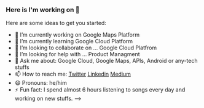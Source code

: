 ### Here is I'm working on 👋


Here are some ideas to get you started:

- 🔭 I’m currently working on Google Maps Platform
- 🌱 I’m currently learning Google Cloud Platform
- 👯 I’m looking to collaborate on ... Google Cloud Platfrom
- 🤔 I’m looking for help with ... Product Managment
- 💬 Ask me about: Google Cloud, Google Maps, APIs, Android or any-tech stuffs
- 📫 How to reach me: [Twitter](https://www.twitter.com/devish2) [Linkedin](http://www.linkedin.com/in/devish2) [Medium](devish2.medium.com)
- 😄 Pronouns: he/him
- ⚡ Fun fact: I spend almost 6 hours listening to songs every day and working on new stuffs. 
-->
